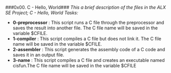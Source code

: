 ###0x00. C - Hello, World###
*This a brief description of the files in the ALX SE Project; C - Hello, World Tasks:*

- **0-preprocessor** : This script runs a C file through the preprocessor and saves the result into another file. The C file name will be saved in the variable $CFILE.
- **1-compiler** : This script compiles a C file but does not link it. The C file name will be saved in the variable $CFILE.
- **2-assembler** : This script generates the assembly code of a C code and saves it in an output file.
- **3-name** : This script compiles a C file and creates an executable named cisfun.The C file name will be saved in the variable $CFILE
